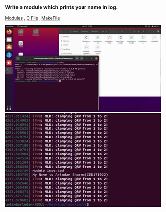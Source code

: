 ### Write a module which prints your name in log.

[Modules](./q2) , [C File](./q2/labexamq1.c) , [MakeFile](./q2/Makefile)

![Make](./q2_output/output1.jpg)
![Make](./q2_output/output2.jpg)